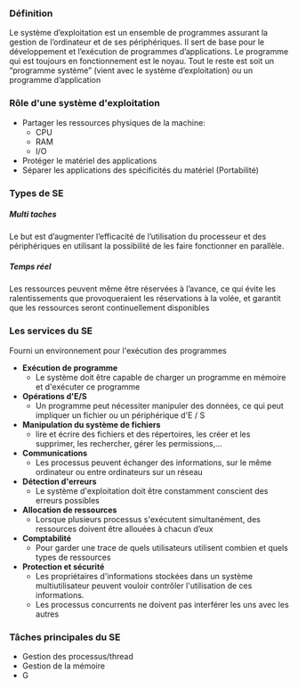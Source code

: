 ### Définition
Le système d’exploitation est un ensemble de programmes assurant la gestion de l’ordinateur et de ses périphériques. Il sert de base pour le développement et l’exécution de programmes d’applications.
Le programme qui est toujours en fonctionnement est le noyau. Tout le reste est soit un “programme système” (vient avec le système d’exploitation) ou un programme d’application

### Rôle d'une système d'exploitation
- Partager les ressources physiques de la machine:
	- CPU
	- RAM
	- I/O
- Protéger le matériel des applications
- Séparer les applications des spécificités du matériel (Portabilité)

### Types de SE
##### Multi taches
Le but est d’augmenter l’efficacité de l’utilisation du processeur et des périphériques en utilisant la possibilité de les faire fonctionner en parallèle.

##### Temps réel
Les ressources peuvent même être réservées à l’avance, ce qui évite les ralentissements que provoqueraient les réservations à la volée, et garantit que les ressources seront continuellement disponibles

### Les services du SE
Fourni un environnement pour l'exécution des programmes
- **Exécution de programme** 
	- Le système doit être capable de charger un programme en mémoire et d'exécuter ce programme
- **Opérations d'E/S** 
	- Un programme peut nécessiter manipuler des données, ce qui peut impliquer un fichier ou un périphérique d'E / S
- **Manipulation du système de fichiers**
	- lire et écrire des fichiers et des répertoires, les créer et les supprimer, les rechercher, gérer les permissions,...
- **Communications**
	- Les processus peuvent échanger des informations, sur le même ordinateur ou entre ordinateurs sur un réseau
- **Détection d'erreurs**
	- Le système d'exploitation doit être constamment conscient des erreurs possibles
- **Allocation de ressources**
	- Lorsque plusieurs processus s'exécutent simultanément, des ressources doivent être allouées à chacun d’eux
- **Comptabilité**
	- Pour garder une trace de quels utilisateurs utilisent combien et quels types de ressources
- **Protection et sécurité** 
	- Les propriétaires d'informations stockées dans un système multiutilisateur peuvent vouloir contrôler l'utilisation de ces informations.
	- Les processus concurrents ne doivent pas interférer les uns avec les autres

### Tâches principales du SE
- Gestion des processus/thread
- Gestion de la mémoire
- G